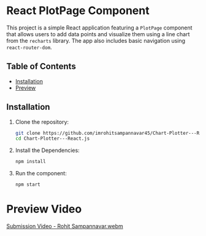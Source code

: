 # React PlotPage Component

This project is a simple React application featuring a `PlotPage` component that allows users to add data points and visualize them using a line chart from the `recharts` library. The app also includes basic navigation using `react-router-dom`.

## Table of Contents

- [Installation](#installation)
- [Preview](#Preview)

## Installation

1. Clone the repository:
   ```sh
   git clone https://github.com/imrohitsampannavar45/Chart-Plotter---React.js.git
   cd Chart-Plotter---React.js

   
2. Install the Dependencies:
   ```sh
   npm install


3. Run the component:
   ```sh
   npm start 

# Preview Video 

[Submission Video - Rohit Sampannavar.webm](https://github.com/user-attachments/assets/e74dbb41-21cf-4e8a-a1d6-b834618f6c07)



